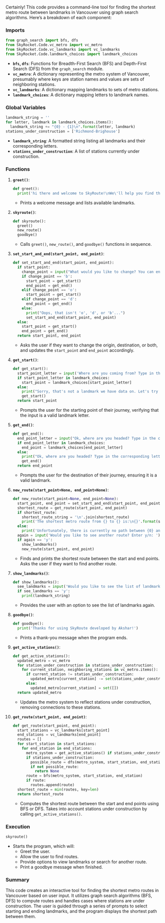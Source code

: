 Certainly! This code provides a command-line tool for finding the shortest metro route between landmarks in Vancouver using graph search algorithms. Here’s a breakdown of each component:

### Imports

```python
from graph_search import bfs, dfs
from SkyRocket.Code.vc_metro import vc_metro
from SkyRocket.Code.vc_landmarks import vc_landmarks
from SkyRocket.Code.landmark_choices import landmark_choices
```

- **`bfs`, `dfs`**: Functions for Breadth-First Search (BFS) and Depth-First Search (DFS) from the `graph_search` module.
- **`vc_metro`**: A dictionary representing the metro system of Vancouver, presumably where keys are station names and values are sets of neighboring stations.
- **`vc_landmarks`**: A dictionary mapping landmarks to sets of metro stations.
- **`landmark_choices`**: A dictionary mapping letters to landmark names.

### Global Variables

```python
landmark_string = ''
for letter, landmark in landmark_choices.items():
  landmark_string += "{0} - {1}\n".format(letter, landmark)
stations_under_construction = ['Richmond-Brighouse']
```

- **`landmark_string`**: A formatted string listing all landmarks and their corresponding letters.
- **`stations_under_construction`**: A list of stations currently under construction.

### Functions

1. **`greet()`**:
   ```python
   def greet():
     print('hi there and welcome to SkyRoute!\nWe\'ll help you find the shortest route between the following Vancouver landmarks:\n {}'.format(landmark_string))
   ```
   - Prints a welcome message and lists available landmarks.

2. **`skyroute()`**:
   ```python
   def skyroute():
     greet()
     new_route()
     goodbye()
   ```
   - Calls `greet()`, `new_route()`, and `goodbye()` functions in sequence.

3. **`set_start_and_end(start_point, end_point)`**:
   ```python
   def set_start_and_end(start_point, end_point):
     if start_point:
       change_point = input("What would you like to change? You can enter 'o' for 'origin', 'd' for 'destination', or 'b' for 'both':")
       if change_point == 'b':
         start_point = get_start()
         end_point = get_end()
       elif change_point == 'o':
         start_point = get_start()
       elif change_point == 'd':
         end_point = get_end()
       else:
         print("Oops, that isn't 'o', 'd', or 'b'...")
         set_start_and_end(start_point, end_point)
     else:
       start_point = get_start()
       end_point = get_end()
     return start_point, end_point
   ```
   - Asks the user if they want to change the origin, destination, or both, and updates the `start_point` and `end_point` accordingly.

4. **`get_start()`**:
   ```python
   def get_start():
     start_point_letter = input('Where are you coming from? Type in the corresponding letter: ')
     if start_point_letter in landmark_choices:
       start_point = landmark_choices[start_point_letter]
     else:
       print("Sorry, that's not a landmark we have data on. Let's try this again...")
       get_start()
     return start_point
   ```
   - Prompts the user for the starting point of their journey, verifying that the input is a valid landmark letter.

5. **`get_end()`**:
   ```python
   def get_end():
     end_point_letter = input("Ok, where are you headed? Type in the corresponding letter: ")
     if end_point_letter in landmark_choices:
       end_point = landmark_choices[end_point_letter]
     else:
       print("Ok, where are you headed? Type in the corresponding letter: ")
       get_end()
     return end_point
   ```
   - Prompts the user for the destination of their journey, ensuring it is a valid landmark.

6. **`new_route(start_point=None, end_point=None)`**:
   ```python
   def new_route(start_point=None, end_point=None):
     start_point, end_point = set_start_and_end(start_point, end_point)
     shortest_route = get_route(start_point, end_point)
     if shortest_route:
       shortest_route_string = '\n'.join(shortest_route)
       print('The shortest metro route from {} to {} is:\n{}'.format(start_point, end_point, shortest_route_string))
     else:
       print('Unfortunately, there is currently no path between {0} and {1} due to maintenance'.format(start_point, end_point))
     again = input('Would you like to see another route? Enter y/n: ')
     if again == 'y':
       show_landmarks()
       new_route(start_point, end_point)
   ```
   - Finds and prints the shortest route between the start and end points. Asks the user if they want to find another route.

7. **`show_landmarks()`**:
   ```python
   def show_landmarks():
     see_landmarks = input('Would you like to see the list of landmarks again? Enter y/n: ')
     if see_landmarks == 'y':
       print(landmark_string)
   ```
   - Provides the user with an option to see the list of landmarks again.

8. **`goodbye()`**:
   ```python
   def goodbye():
     print('Thanks for using SkyRoute developed by Akshar!')
   ```
   - Prints a thank-you message when the program ends.

9. **`get_active_stations()`**:
   ```python
   def get_active_stations():
     updated_metro = vc_metro
     for station_under_construction in stations_under_construction:
       for current_station, neighboring_stations in vc_metro.items():
         if current_station != station_under_construction:
           updated_metro[current_station] -= set(stations_under_construction)
         else:
           updated_metro[current_station] = set([])
     return updated_metro
   ```
   - Updates the metro system to reflect stations under construction, removing connections to these stations.

10. **`get_route(start_point, end_point)`**:
    ```python
    def get_route(start_point, end_point):
      start_stations = vc_landmarks[start_point]
      end_stations = vc_landmarks[end_point]
      routes = []
      for start_station in start_stations:
        for end_station in end_stations:
          metro_system = get_active_stations() if stations_under_construction else vc_metro
          if stations_under_construction:
            possible_route = dfs(metro_system, start_station, end_station)
            if not possible_route:
              return None
          route = bfs(metro_system, start_station, end_station)
          if route:
            routes.append(route)
      shortest_route = min(routes, key=len)
      return shortest_route
    ```
    - Computes the shortest route between the start and end points using BFS or DFS. Takes into account stations under construction by calling `get_active_stations()`.

### Execution

```python
skyroute()
```

- Starts the program, which will:
  - Greet the user.
  - Allow the user to find routes.
  - Provide options to view landmarks or search for another route.
  - Print a goodbye message when finished.

### Summary

This code creates an interactive tool for finding the shortest metro routes in Vancouver based on user input. It utilizes graph search algorithms (BFS, DFS) to compute routes and handles cases where stations are under construction. The user is guided through a series of prompts to select starting and ending landmarks, and the program displays the shortest path between them.